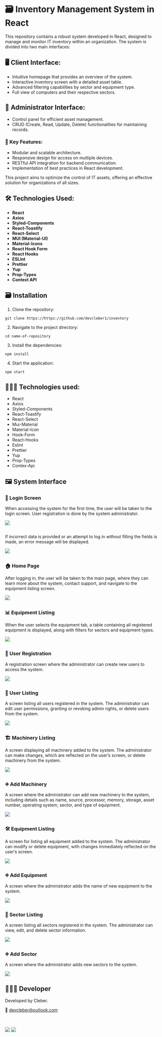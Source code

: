 # 🗃 Inventory Management System in React

This repository contains a robust system developed in React, designed to manage and monitor IT inventory within an organization. The system is divided into two main interfaces:

## 🖥 Client Interface:

- Intuitive homepage that provides an overview of the system.
- Interactive inventory screen with a detailed asset table.
- Advanced filtering capabilities by sector and equipment type.
- Full view of computers and their respective sectors.

## 💾 Administrator Interface:

- Control panel for efficient asset management.
- CRUD (Create, Read, Update, Delete) functionalities for maintaining records.

### 👀 Key Features:

- Modular and scalable architecture.
- Responsive design for access on multiple devices.
- RESTful API integration for backend communication.
- Implementation of best practices in React development.

This project aims to optimize the control of IT assets, offering an effective solution for organizations of all sizes.

## 🛠 Technologies Used:

- **React**
- **Axios**
- **Styled-Components**
- **React-Toastify**
- **React-Select**
- **MUI (Material-UI)**
- **Material-Icons**
- **React Hook Form**
- **React Hooks**
- **ESLint**
- **Prettier**
- **Yup**
- **Prop-Types**
- **Context API**

## 🗃️ Installation
1. Clone the repository:
```
git clone https://https://github.com/devcleber1/inventory
```
2. Navigate to the project directory:
```
cd name-of-repository
```
3. Install the dependencies:
```
npm install
```
4. Start the application:
```
npm start
```

## 👨🏿‍💻 Technologies used:
- React
- Axios
- Styled-Components
- React-Toastify
- React-Select
- Mui-Material
- Material-Icon
- Hook-Form
- React-Hooks
- Eslint
- Prettier
- Yup
- Prop-Types
- Contex-Api


## 🖼️ System Interface

### 🔐 Login Screen
When accessing the system for the first time, the user will be taken to the login screen. User registration is done by the system administrator.

<img src="https://github.com/user-attachments/assets/3b01e57a-28ce-4d4b-b2b9-e3c20b45351d" />

  ##

If incorrect data is provided or an attempt to log in without filling the fields is made, an error message will be displayed.

<img src="https://github.com/user-attachments/assets/57092410-effe-4a83-a943-a9952b1bc293" />

##

### 🏠 Home Page

After logging in, the user will be taken to the main page, where they can learn more about the system, contact support, and navigate to the equipment listing screen.

<img src="https://github.com/user-attachments/assets/9e2c7c67-d1b6-4298-bdd5-312c86ef79df" />

##

### 📊 Equipment Listing

When the user selects the equipment tab, a table containing all registered equipment is displayed, along with filters for sectors and equipment types.

<img src="https://github.com/user-attachments/assets/83dc4503-455b-4cdd-ba88-ecfcd66bf5b9" />

##

### 👤 User Registration

A registration screen where the administrator can create new users to access the system.

<img src="https://github.com/user-attachments/assets/10dee9d0-1bf0-49b8-8f5b-68cf882d7674" />

##

### 👥 User Listing

A screen listing all users registered in the system. The administrator can edit user permissions, granting or revoking admin rights, or delete users from the system.

<img src="https://github.com/user-attachments/assets/1d1e95cc-f0f7-4c80-943a-26ae1e2e94c3" />

##

### 🏗️ Machinery Listing

A screen displaying all machinery added to the system. The administrator can make changes, which are reflected on the user’s screen, or delete machinery from the system.

<img src="https://github.com/user-attachments/assets/8f8be5d7-9103-48ea-b445-ffd1a53af11c" />

##

### ➕ Add Machinery

A screen where the administrator can add new machinery to the system, including details such as name, source, processor, memory, storage, asset number, operating system, sector, and type of equipment.

<img src="https://github.com/user-attachments/assets/f8febfd7-f8d8-4ca5-bd8f-2d55fa37584c" />

##

### 🛠️ Equipment Listing

A screen for listing all equipment added to the system. The administrator can modify or delete equipment, with changes immediately reflected on the user’s screen.

<img src="https://github.com/user-attachments/assets/46aa758c-39a7-4ca8-97cd-12ef8e9d9be1" />

##

### ➕ Add Equipment

A screen where the administrator adds the name of new equipment to the system.

<img src="https://github.com/user-attachments/assets/435d5be6-e70a-48f9-9418-bcfdf9f3c163" />

##

### 🏢 Sector Listing

A screen listing all sectors registered in the system. The administrator can view, edit, and delete sector information.

<img src="https://github.com/user-attachments/assets/2f965024-5c34-4178-a39f-eace8dd77f9c" />

##

### ➕ Add Sector

A screen where the administrator adds new sectors to the system.

<img src="https://github.com/user-attachments/assets/0d89d129-dec9-463b-91e4-611ea69824da" />

##


## 👨🏿‍💻 Developer
Developed by Cleber.

:email: devcleber@outlook.com


</br>
</br>
<a href="https://www.linkedin.com/in/cleberalvesnunes/"><img src="https://img.shields.io/badge/LinkedIn-0077B5?style=for-the-badge&logo=linkedin&logoColor=white" /></a>
<a href="https://github.com/devcleber1"><img src="https://img.shields.io/badge/GitHub-100000?style=for-the-badge&logo=github&logoColor=white" /></a>
